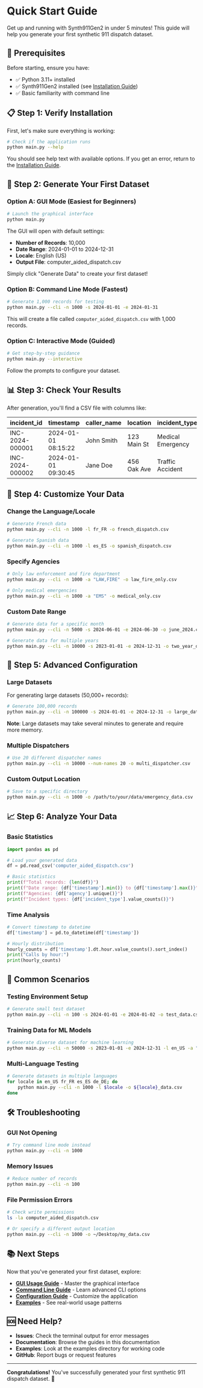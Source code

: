 # Quick Start Guide

Get up and running with Synth911Gen2 in under 5 minutes! This guide will help you generate your first synthetic 911 dispatch dataset.

## 🚀 Prerequisites

Before starting, ensure you have:
- ✅ Python 3.11+ installed
- ✅ Synth911Gen2 installed (see [Installation Guide](installation.md))
- ✅ Basic familiarity with command line

## 📋 Step 1: Verify Installation

First, let's make sure everything is working:

```bash
# Check if the application runs
python main.py --help
```

You should see help text with available options. If you get an error, return to the [Installation Guide](installation.md).

## 🎯 Step 2: Generate Your First Dataset

### Option A: GUI Mode (Easiest for Beginners)

```bash
# Launch the graphical interface
python main.py
```

The GUI will open with default settings:
- **Number of Records**: 10,000
- **Date Range**: 2024-01-01 to 2024-12-31
- **Locale**: English (US)
- **Output File**: computer_aided_dispatch.csv

Simply click "Generate Data" to create your first dataset!

### Option B: Command Line Mode (Fastest)

```bash
# Generate 1,000 records for testing
python main.py --cli -n 1000 -s 2024-01-01 -e 2024-01-31
```

This will create a file called `computer_aided_dispatch.csv` with 1,000 records.

### Option C: Interactive Mode (Guided)

```bash
# Get step-by-step guidance
python main.py --interactive
```

Follow the prompts to configure your dataset.

## 📊 Step 3: Check Your Results

After generation, you'll find a CSV file with columns like:

| incident_id | timestamp | caller_name | location | incident_type | priority | agency |
|-------------|-----------|-------------|----------|---------------|----------|--------|
| INC-2024-000001 | 2024-01-01 08:15:22 | John Smith | 123 Main St | Medical Emergency | 2 | EMS |
| INC-2024-000002 | 2024-01-01 09:30:45 | Jane Doe | 456 Oak Ave | Traffic Accident | 3 | LAW |

## 🎨 Step 4: Customize Your Data

### Change the Language/Locale

```bash
# Generate French data
python main.py --cli -n 1000 -l fr_FR -o french_dispatch.csv

# Generate Spanish data
python main.py --cli -n 1000 -l es_ES -o spanish_dispatch.csv
```

### Specify Agencies

```bash
# Only law enforcement and fire department
python main.py --cli -n 1000 -a "LAW,FIRE" -o law_fire_only.csv

# Only medical emergencies
python main.py --cli -n 1000 -a "EMS" -o medical_only.csv
```

### Custom Date Range

```bash
# Generate data for a specific month
python main.py --cli -n 5000 -s 2024-06-01 -e 2024-06-30 -o june_2024.csv

# Generate data for multiple years
python main.py --cli -n 10000 -s 2023-01-01 -e 2024-12-31 -o two_year_data.csv
```

## 🔧 Step 5: Advanced Configuration

### Large Datasets

For generating large datasets (50,000+ records):

```bash
# Generate 100,000 records
python main.py --cli -n 100000 -s 2024-01-01 -e 2024-12-31 -o large_dataset.csv
```

**Note**: Large datasets may take several minutes to generate and require more memory.

### Multiple Dispatchers

```bash
# Use 20 different dispatcher names
python main.py --cli -n 10000 --num-names 20 -o multi_dispatcher.csv
```

### Custom Output Location

```bash
# Save to a specific directory
python main.py --cli -n 1000 -o /path/to/your/data/emergency_data.csv
```

## 📈 Step 6: Analyze Your Data

### Basic Statistics

```python
import pandas as pd

# Load your generated data
df = pd.read_csv('computer_aided_dispatch.csv')

# Basic statistics
print(f"Total records: {len(df)}")
print(f"Date range: {df['timestamp'].min()} to {df['timestamp'].max()}")
print(f"Agencies: {df['agency'].unique()}")
print(f"Incident types: {df['incident_type'].value_counts()}")
```

### Time Analysis

```python
# Convert timestamp to datetime
df['timestamp'] = pd.to_datetime(df['timestamp'])

# Hourly distribution
hourly_counts = df['timestamp'].dt.hour.value_counts().sort_index()
print("Calls by hour:")
print(hourly_counts)
```

## 🚨 Common Scenarios

### Testing Environment Setup

```bash
# Generate small test dataset
python main.py --cli -n 100 -s 2024-01-01 -e 2024-01-02 -o test_data.csv
```

### Training Data for ML Models

```bash
# Generate diverse dataset for machine learning
python main.py --cli -n 50000 -s 2023-01-01 -e 2024-12-31 -l en_US -a "LAW,FIRE,EMS" -o ml_training_data.csv
```

### Multi-Language Testing

```bash
# Generate datasets in multiple languages
for locale in en_US fr_FR es_ES de_DE; do
    python main.py --cli -n 1000 -l $locale -o ${locale}_data.csv
done
```

## 🛠️ Troubleshooting

### GUI Not Opening

```bash
# Try command line mode instead
python main.py --cli -n 1000
```

### Memory Issues

```bash
# Reduce number of records
python main.py --cli -n 100
```

### File Permission Errors

```bash
# Check write permissions
ls -la computer_aided_dispatch.csv

# Or specify a different output location
python main.py --cli -n 1000 -o ~/Desktop/my_data.csv
```

## 📚 Next Steps

Now that you've generated your first dataset, explore:

- **[GUI Usage Guide](gui-usage.md)** - Master the graphical interface
- **[Command Line Guide](cli-usage.md)** - Learn advanced CLI options
- **[Configuration Guide](configuration.md)** - Customize the application
- **[Examples](../examples/)** - See real-world usage patterns

## 🆘 Need Help?

- **Issues**: Check the terminal output for error messages
- **Documentation**: Browse the guides in this documentation
- **Examples**: Look at the examples directory for working code
- **GitHub**: Report bugs or request features

---

**Congratulations!** You've successfully generated your first synthetic 911 dispatch dataset. 🎉 